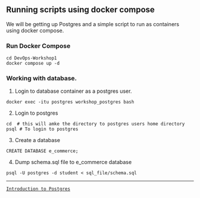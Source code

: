 ## Running scripts using docker compose
We will be getting up Postgres and a simple script to run as containers using docker compose.


### Run Docker Compose
```
cd DevOps-Workshop1
docker compose up -d
```

### Working with database.
1. Login to database container as a postgres user.
```
docker exec -itu postgres workshop_postgres bash
```

2. Login to postgres
```
cd  # this will amke the directory to postgres users home directory
psql # To login to postgres
```

3. Create a database
```
CREATE DATABASE e_commerce;
```

4. Dump schema.sql file to e_commerce database
```
psql -U postgres -d student < sql_file/schema.sql
```
<hr>

[`Introduction to Postgres`](./postgres_introduction.md)